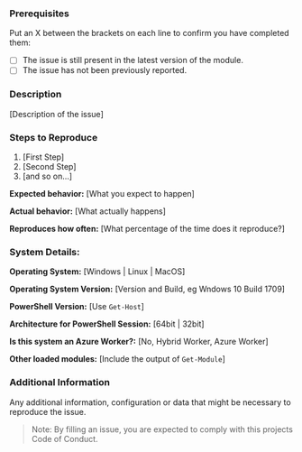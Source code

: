 ### Prerequisites

Put an X between the brackets on each line to confirm you have completed them:

* [ ] The issue is still present in the latest version of the module.
* [ ] The issue has not been previously reported.

### Description

[Description of the issue]

### Steps to Reproduce

1. [First Step]
2. [Second Step]
3. [and so on...]

**Expected behavior:** [What you expect to happen]

**Actual behavior:** [What actually happens]

**Reproduces how often:** [What percentage of the time does it reproduce?]

### System Details:

**Operating System:** [Windows | Linux | MacOS]

**Operating System Version:** [Version and Build, eg Wndows 10 Build 1709]

**PowerShell Version:** [Use ```Get-Host```]

**Architecture for PowerShell Session:** [64bit | 32bit]

**Is this system an Azure Worker?:** [No, Hybrid Worker, Azure Worker]

**Other loaded modules:** [Include the output of ```Get-Module```]

### Additional Information

Any additional information, configuration or data that might be necessary to reproduce the issue.

> Note: By filling an issue, you are expected to comply with this projects Code of Conduct.

<!--

    This templated is based upon the work by the Atom project, https://github.com/atom/atom/

-->
